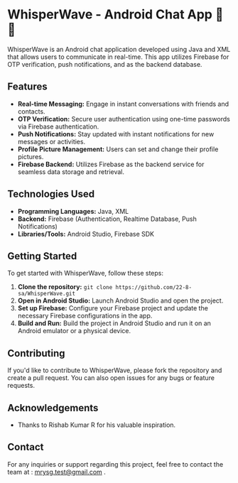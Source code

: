 # WhisperWave - Android Chat App 📱💬

WhisperWave is an Android chat application developed using Java and XML that allows users to communicate in real-time. This app utilizes Firebase for OTP verification, push notifications, and as the backend database.

## Features

- **Real-time Messaging:** Engage in instant conversations with friends and contacts.
- **OTP Verification:** Secure user authentication using one-time passwords via Firebase authentication.
- **Push Notifications:** Stay updated with instant notifications for new messages or activities.
- **Profile Picture Management:** Users can set and change their profile pictures.
- **Firebase Backend:** Utilizes Firebase as the backend service for seamless data storage and retrieval.

## Technologies Used

- **Programming Languages:** Java, XML
- **Backend:** Firebase (Authentication, Realtime Database, Push Notifications)
- **Libraries/Tools:** Android Studio, Firebase SDK

## Getting Started

To get started with WhisperWave, follow these steps:

1. **Clone the repository:** `git clone https://github.com/22-8-sa/WhisperWave.git`
2. **Open in Android Studio:** Launch Android Studio and open the project.
3. **Set up Firebase:** Configure your Firebase project and update the necessary Firebase configurations in the app.
4. **Build and Run:** Build the project in Android Studio and run it on an Android emulator or a physical device.

## Contributing

If you'd like to contribute to WhisperWave, please fork the repository and create a pull request. You can also open issues for any bugs or feature requests.


## Acknowledgements

- Thanks to Rishab Kumar R for his valuable inspiration.

## Contact

For any inquiries or support regarding this project, feel free to contact the team at : mrysg.test@gmail.com .
